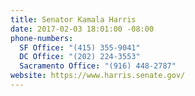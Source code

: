 ```yaml
---
title: Senator Kamala Harris
date: 2017-02-03 18:01:00 -08:00
phone-numbers:
  SF Office: "(415) 355-9041"
  DC Office: "(202) 224-3553"
  Sacramento Office: "(916) 448-2787"
website: https://www.harris.senate.gov/
---
```


